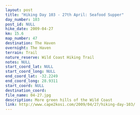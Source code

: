 ```yaml
---
layout: post
title: "Hiking Day 103 - 27th April: Seafood Supper"
day_number: 103
post_id: NULL
hike_date: 2009-04-27
km: 15.6
map_number: 47
destination: The Haven
overnight: The Haven
terrain: Trail
nature_reserve: Wild Coast Hiking Trail
notes: NULL
start_coord_lat: NULL
start_coord_long: NULL
end_coord_lat: -32.2249
end_coord_long: 28.9311
start_coord: NULL
destination_coord: 
file_name: 04-27.jpg
description: More green hills of the Wild Coast
link: http://www.cape2kosi.com/2009/04/27/hiking-day-103/
---
```

